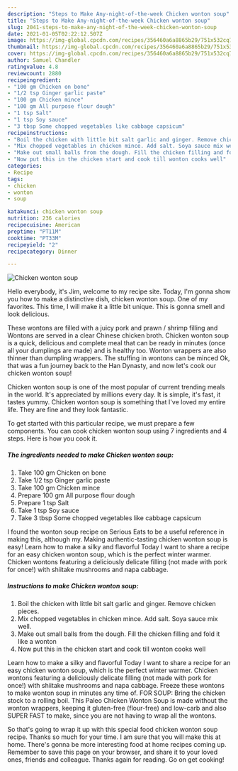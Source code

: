 ```yaml
---
description: "Steps to Make Any-night-of-the-week Chicken wonton soup"
title: "Steps to Make Any-night-of-the-week Chicken wonton soup"
slug: 2041-steps-to-make-any-night-of-the-week-chicken-wonton-soup
date: 2021-01-05T02:22:12.507Z
image: https://img-global.cpcdn.com/recipes/356460a6a8865b29/751x532cq70/chicken-wonton-soup-recipe-main-photo.jpg
thumbnail: https://img-global.cpcdn.com/recipes/356460a6a8865b29/751x532cq70/chicken-wonton-soup-recipe-main-photo.jpg
cover: https://img-global.cpcdn.com/recipes/356460a6a8865b29/751x532cq70/chicken-wonton-soup-recipe-main-photo.jpg
author: Samuel Chandler
ratingvalue: 4.8
reviewcount: 2880
recipeingredient:
- "100 gm Chicken on bone"
- "1/2 tsp Ginger garlic paste"
- "100 gm Chicken mince"
- "100 gm All purpose flour dough"
- "1 tsp Salt"
- "1 tsp Soy sauce"
- "3 tbsp Some chopped vegetables like cabbage capsicum"
recipeinstructions:
- "Boil the chicken with little bit salt garlic and ginger. Remove chicken pieces."
- "Mix chopped vegetables in chicken mince. Add salt. Soya sauce mix well."
- "Make out small balls from the dough. Fill the chicken filling and fold it like a wonton"
- "Now put this in the chicken start and cook till wonton cooks well"
categories:
- Recipe
tags:
- chicken
- wonton
- soup

katakunci: chicken wonton soup 
nutrition: 236 calories
recipecuisine: American
preptime: "PT11M"
cooktime: "PT33M"
recipeyield: "2"
recipecategory: Dinner

---
```



![Chicken wonton soup](https://img-global.cpcdn.com/recipes/356460a6a8865b29/751x532cq70/chicken-wonton-soup-recipe-main-photo.jpg)

Hello everybody, it's Jim, welcome to my recipe site. Today, I'm gonna show you how to make a distinctive dish, chicken wonton soup. One of my favorites. This time, I will make it a little bit unique. This is gonna smell and look delicious.

These wontons are filled with a juicy pork and prawn / shrimp filling and Wontons are served in a clear Chinese chicken broth. Chicken wonton soup is a quick, delicious and complete meal that can be ready in minutes (once all your dumplings are made) and is healthy too. Wonton wrappers are also thinner than dumpling wrappers. The stuffing in wontons can be minced Ok, that was a fun journey back to the Han Dynasty, and now let&#39;s cook our chicken wonton soup!

Chicken wonton soup is one of the most popular of current trending meals in the world. It's appreciated by millions every day. It is simple, it's fast, it tastes yummy. Chicken wonton soup is something that I've loved my entire life. They are fine and they look fantastic.


To get started with this particular recipe, we must prepare a few components. You can cook chicken wonton soup using 7 ingredients and 4 steps. Here is how you cook it.

<!--inarticleads1-->

##### The ingredients needed to make Chicken wonton soup:

1. Take 100 gm Chicken on bone
1. Take 1/2 tsp Ginger garlic paste
1. Take 100 gm Chicken mince
1. Prepare 100 gm All purpose flour dough
1. Prepare 1 tsp Salt
1. Take 1 tsp Soy sauce
1. Take 3 tbsp Some chopped vegetables like cabbage capsicum


I found the wonton soup recipe on Serious Eats to be a useful reference in making this, although my. Making authentic-tasting chicken wonton soup is easy! Learn how to make a silky and flavorful Today I want to share a recipe for an easy chicken wonton soup, which is the perfect winter warmer. Chicken wontons featuring a deliciously delicate filling (not made with pork for once!) with shiitake mushrooms and napa cabbage. 

<!--inarticleads2-->

##### Instructions to make Chicken wonton soup:

1. Boil the chicken with little bit salt garlic and ginger. Remove chicken pieces.
1. Mix chopped vegetables in chicken mince. Add salt. Soya sauce mix well.
1. Make out small balls from the dough. Fill the chicken filling and fold it like a wonton
1. Now put this in the chicken start and cook till wonton cooks well


Learn how to make a silky and flavorful Today I want to share a recipe for an easy chicken wonton soup, which is the perfect winter warmer. Chicken wontons featuring a deliciously delicate filling (not made with pork for once!) with shiitake mushrooms and napa cabbage. Freeze these wontons to make wonton soup in minutes any time of. FOR SOUP: Bring the chicken stock to a rolling boil. This Paleo Chicken Wonton Soup is made without the wonton wrappers, keeping it gluten-free (flour-free) and low-carb and also SUPER FAST to make, since you are not having to wrap all the wontons. 

So that's going to wrap it up with this special food chicken wonton soup recipe. Thanks so much for your time. I am sure that you will make this at home. There's gonna be more interesting food at home recipes coming up. Remember to save this page on your browser, and share it to your loved ones, friends and colleague. Thanks again for reading. Go on get cooking!
